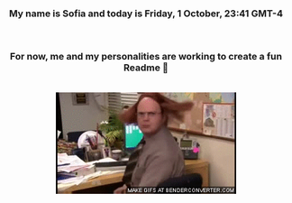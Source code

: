 


<div align="center">
<h3 >My name is Sofia and today is Friday, 1 October, 23:41 GMT-4</h3><br>
<h3 >For now, me and my personalities are working to create a fun Readme 👋
</h3><br>
<img src='img/dwight.gif' alt='working...'/>
</div>
